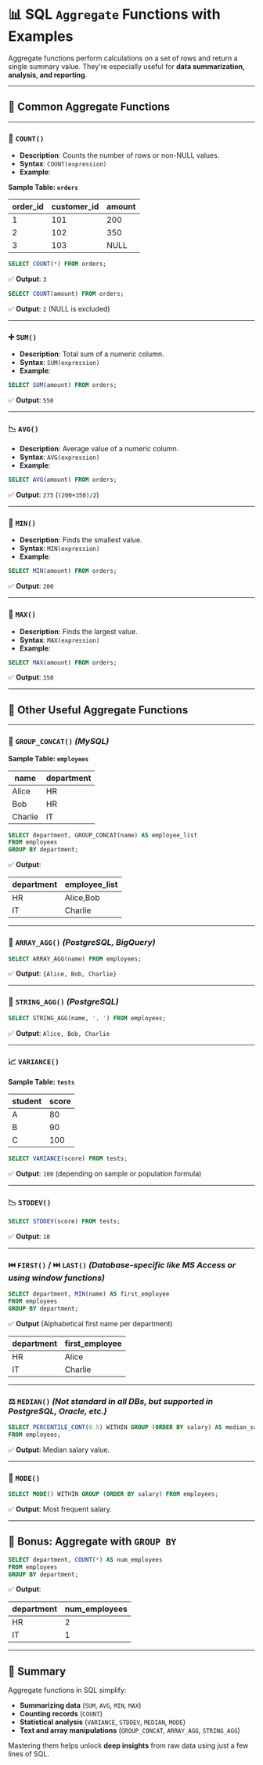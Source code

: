 # 📊 SQL `Aggregate` Functions with Examples

Aggregate functions perform calculations on a set of rows and return a single summary value. They're especially useful for **data summarization, analysis, and reporting**.

---

## 🔁 Common Aggregate Functions

---

### 🧮 `COUNT()`

* **Description**: Counts the number of rows or non-NULL values.
* **Syntax**: `COUNT(expression)`
* **Example**:

**Sample Table: `orders`**

| order\_id | customer\_id | amount |
| --------- | ------------ | ------ |
| 1         | 101          | 200    |
| 2         | 102          | 350    |
| 3         | 103          | NULL   |

```sql
SELECT COUNT(*) FROM orders;
```

✅ **Output**: `3`

```sql
SELECT COUNT(amount) FROM orders;
```

✅ **Output**: `2` (NULL is excluded)

---

### ➕ `SUM()`

* **Description**: Total sum of a numeric column.
* **Syntax**: `SUM(expression)`
* **Example**:

```sql
SELECT SUM(amount) FROM orders;
```

✅ **Output**: `550`

---

### 📉 `AVG()`

* **Description**: Average value of a numeric column.
* **Syntax**: `AVG(expression)`
* **Example**:

```sql
SELECT AVG(amount) FROM orders;
```

✅ **Output**: `275` (`(200+350)/2`)

---

### 🔽 `MIN()`

* **Description**: Finds the smallest value.
* **Syntax**: `MIN(expression)`
* **Example**:

```sql
SELECT MIN(amount) FROM orders;
```

✅ **Output**: `200`

---

### 🔼 `MAX()`

* **Description**: Finds the largest value.
* **Syntax**: `MAX(expression)`
* **Example**:

```sql
SELECT MAX(amount) FROM orders;
```

✅ **Output**: `350`

---

## 🧩 Other Useful Aggregate Functions

---

### 🔗 `GROUP_CONCAT()` *(MySQL)*

**Sample Table: `employees`**

| name    | department |
| ------- | ---------- |
| Alice   | HR         |
| Bob     | HR         |
| Charlie | IT         |

```sql
SELECT department, GROUP_CONCAT(name) AS employee_list
FROM employees
GROUP BY department;
```

✅ **Output**:

| department | employee\_list |
| ---------- | -------------- |
| HR         | Alice,Bob      |
| IT         | Charlie        |

---

### 🧱 `ARRAY_AGG()` *(PostgreSQL, BigQuery)*

```sql
SELECT ARRAY_AGG(name) FROM employees;
```

✅ **Output**: `{Alice, Bob, Charlie}`

---

### 🧵 `STRING_AGG()` *(PostgreSQL)*

```sql
SELECT STRING_AGG(name, ', ') FROM employees;
```

✅ **Output**: `Alice, Bob, Charlie`

---

### 📈 `VARIANCE()`

**Sample Table: `tests`**

| student | score |
| ------- | ----- |
| A       | 80    |
| B       | 90    |
| C       | 100   |

```sql
SELECT VARIANCE(score) FROM tests;
```

✅ **Output**: `100` (depending on sample or population formula)

---

### 📉 `STDDEV()`

```sql
SELECT STDDEV(score) FROM tests;
```

✅ **Output**: `10`

---

### ⏮️ `FIRST()` / ⏭️ `LAST()` *(Database-specific like MS Access or using window functions)*

```sql
SELECT department, MIN(name) AS first_employee
FROM employees
GROUP BY department;
```

✅ **Output** (Alphabetical first name per department)

| department | first\_employee |
| ---------- | --------------- |
| HR         | Alice           |
| IT         | Charlie         |

---

### ⚖️ `MEDIAN()` *(Not standard in all DBs, but supported in PostgreSQL, Oracle, etc.)*

```sql
SELECT PERCENTILE_CONT(0.5) WITHIN GROUP (ORDER BY salary) AS median_salary
FROM employees;
```

✅ **Output**: Median salary value.

---

### 🧮 `MODE()`

```sql
SELECT MODE() WITHIN GROUP (ORDER BY salary) FROM employees;
```

✅ **Output**: Most frequent salary.

---

## 🧠 Bonus: Aggregate with `GROUP BY`

```sql
SELECT department, COUNT(*) AS num_employees
FROM employees
GROUP BY department;
```

✅ **Output**:

| department | num\_employees |
| ---------- | -------------- |
| HR         | 2              |
| IT         | 1              |

---

## 📌 Summary

Aggregate functions in SQL simplify:

* **Summarizing data** (`SUM`, `AVG`, `MIN`, `MAX`)
* **Counting records** (`COUNT`)
* **Statistical analysis** (`VARIANCE`, `STDDEV`, `MEDIAN`, `MODE`)
* **Text and array manipulations** (`GROUP_CONCAT`, `ARRAY_AGG`, `STRING_AGG`)

Mastering them helps unlock **deep insights** from raw data using just a few lines of SQL.

